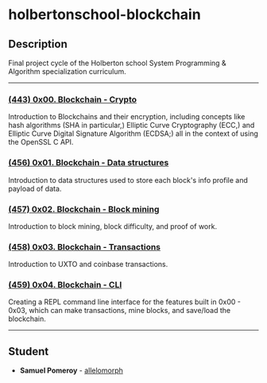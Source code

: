 # holbertonschool-blockchain

## Description
Final project cycle of the Holberton school System Programming & Algorithm specialization curriculum.

---

### [(443) 0x00. Blockchain - Crypto](./crypto/)
Introduction to Blockchains and their encryption, including concepts like hash algorithms (SHA in particular,) Elliptic Curve Cryptography (ECC,) and Elliptic Curve Digital Signature Algorithm (ECDSA;) all in the context of using the OpenSSL C API.

### [(456) 0x01. Blockchain - Data structures](./blockchain/v0.1/)
Introduction to data structures used to store each block's info profile and payload of data.

### [(457) 0x02. Blockchain - Block mining](./blockchain/v0.2/)
Introduction to block mining, block difficulty, and proof of work.

### [(458) 0x03. Blockchain - Transactions](./blockchain/v0.3/)
Introduction to UXTO and coinbase transactions.

### [(459) 0x04. Blockchain - CLI](./cli/)
Creating a REPL command line interface for the features built in 0x00 - 0x03, which can make transactions, mine blocks, and save/load the blockchain.

---

## Student
* **Samuel Pomeroy** - [allelomorph](github.com/allelomorph)
